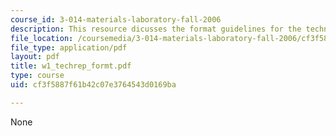 ```yaml
---
course_id: 3-014-materials-laboratory-fall-2006
description: This resource dicusses the format guidelines for the technical report.
file_location: /coursemedia/3-014-materials-laboratory-fall-2006/cf3f5887f61b42c07e3764543d0169ba_w1_techrep_formt.pdf
file_type: application/pdf
layout: pdf
title: w1_techrep_formt.pdf
type: course
uid: cf3f5887f61b42c07e3764543d0169ba

---
```

None